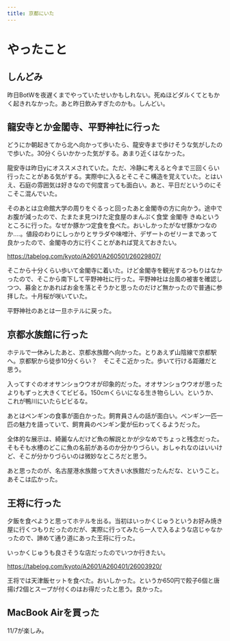 ```yaml
---
title: 京都にいた
---
```


# やったこと

## しんどみ

昨日BotWを夜遅くまでやっていたせいかもしれない。死ぬほどダルくてともかく起きれなかった。あと昨日飲みすぎたのかも。しんどい。

## 龍安寺とか金閣寺、平野神社に行った

どうにか朝起きてから北へ向かって歩いたら、龍安寺まで歩けそうな気がしたので歩いた。30分くらいかかった気がする。あまり近くはなかった。

龍安寺は昨日yにオススメされていた。ただ、冷静に考えると今まで三回くらい行ったことがある気がする。実際中に入るとそこそこ構造を覚えていた。とはいえ、石庭の雰囲気は好きなので何度言っても面白い。あと、平日だというのにそこそこ混んでいた。

そのあとは立命館大学の周りをぐるっと回ったあと金閣寺の方に向かう。途中でお腹が減ったので、たまたま見つけた定食屋のまんぷく食堂 金閣寺 きぬというところに行った。なぜか豚かつ定食を食べた。おいしかったがなぜ豚かつなのか‥‥。値段のわりにしっかりとサラダや味噌汁、デザートのゼリーまであって良かったので、金閣寺の方に行くことがあれば覚えておきたい。

https://tabelog.com/kyoto/A2601/A260501/26029807/

そこから十分くらい歩いて金閣寺に着いた。けど金閣寺を観光するつもりはなかったので、そこから南下して平野神社に行った。平野神社は台風の被害を確認しつつ、募金とかあればお金を落とそうかと思ったのだけど無かったので普通に参拝した。十月桜が咲いていた。

平野神社のあとは一旦ホテルに戻った。

## 京都水族館に行った

ホテルで一休みしたあと、京都水族館へ向かった。とりあえず山陰線で京都駅へ。京都駅から徒歩10分くらい？　そこそこ近かった。歩いて行ける距離だと思う。

入ってすぐのオオサンショウウオが印象的だった。オオサンショウウオが思ったよりもずっと大きくてビビる。150cmくらいになる生き物らしい。というか、これが鴨川にいたらビビるな。

あとはペンギンの食事が面白かった。飼育員さんの話が面白い。ペンギン一匹一匹の魅力を語っていて、飼育員のペンギン愛が伝わってくるようだった。

全体的な展示は、綺麗なんだけど魚の解説とかが少なめでちょっと残念だった。そもそも水槽のどこに魚の名前があるのか分かりづらい。おしゃれなのはいいけど、そこが分かりづらいのは微妙なところだと思う。

あと思ったのが、名古屋港水族館って大きい水族館だったんだな、ということ。あそこは広かった。

## 王将に行った

夕飯を食べようと思ってホテルを出る。当初はいっかくじゅうというお好み焼き屋に行くつもりだったのだが、実際に行ってみたら一人で入るような店じゃなかったので、諦めて通り道にあった王将に行った。

いっかくじゅうも良さそうな店だったのでいつか行きたい。

https://tabelog.com/kyoto/A2601/A260401/26003920/

王将では天津飯セットを食べた。おいしかった。というか650円で餃子6個と唐揚げ2個とスープが付くのはお得だったと思う。良かった。

## MacBook Airを買った

11/7が楽しみ。

